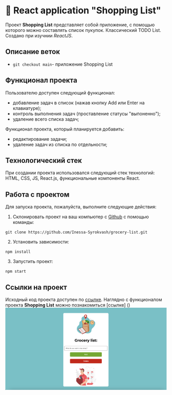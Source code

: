 # 📜 React application "Shopping List"
Проект **Shopping List** представляет собой приложение, с помощью которого можно составлять список пукупок.
Классический TODO List. Создано при изучнии _ReactJS_. 

## Описание веток
- `git checkout main`- приложение Shopping List
  
## Функционал проекта
Пользователю доступен следующий функционал:
- добавление задач в список (нажав кнопку Add или Enter на клавиатуре);
- контроль выполнения задач (проставление статусы "выпоненно");
- удаление всего списка задач;
  
Функционал проекта, который планируется добавить:
- редактирование задачи;
- удаление задач из списка по отдельности;

## Технологический стек
При создании проекта использовался следующий стек технологий: HTML, CSS, JS, React.js, функциональные компоненты React.

## Работа с проектом
Для запуска проекта, пожалуйста, выполните следующие действия:

1. Склонировать проект на ваш компьютер с [Github](https://github.com/Inessa-Syrokvash/grocery-list.git) с помощью команды:
```
git clone https://github.com/Inessa-Syrokvash/grocery-list.git
```
2. Установить зависимости:
```
npm install
```
3. Запустить проект:
```
npm start
```

## Ссылки на проект
Исходный код проекта доступен по [ссылке](https://github.com/Inessa-Syrokvash/grocery-list.git).
Наглядно c функционалом проекта **Shopping List** можно познакомиться [ссылке] ()
<img width="1432" alt="todolist" src="https://github.com/Inessa-Syrokvash/grocery-list/blob/main/src/%D0%A1%D0%BD%D0%B8%D0%BC%D0%BE%D0%BA%20Grocery%20list.png?raw=true">





